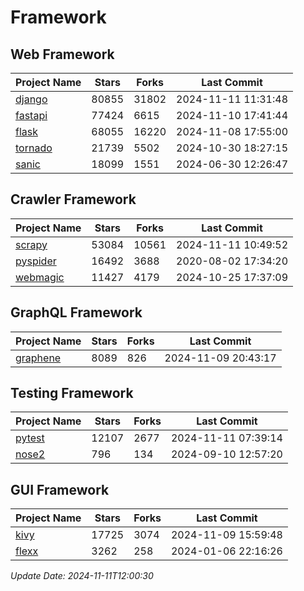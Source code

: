 # Framework

## Web Framework
| Project Name | Stars | Forks | Last Commit |
| ------------ | ----- | ----- | ----------- |
| [django](https://github.com/django/django) | 80855 | 31802 | 2024-11-11 11:31:48 |
| [fastapi](https://github.com/fastapi/fastapi) | 77424 | 6615 | 2024-11-10 17:41:44 |
| [flask](https://github.com/pallets/flask) | 68055 | 16220 | 2024-11-08 17:55:00 |
| [tornado](https://github.com/tornadoweb/tornado) | 21739 | 5502 | 2024-10-30 18:27:15 |
| [sanic](https://github.com/sanic-org/sanic) | 18099 | 1551 | 2024-06-30 12:26:47 |

## Crawler Framework
| Project Name | Stars | Forks | Last Commit |
| ------------ | ----- | ----- | ----------- |
| [scrapy](https://github.com/scrapy/scrapy) | 53084 | 10561 | 2024-11-11 10:49:52 |
| [pyspider](https://github.com/binux/pyspider) | 16492 | 3688 | 2020-08-02 17:34:20 |
| [webmagic](https://github.com/code4craft/webmagic) | 11427 | 4179 | 2024-10-25 17:37:09 |

## GraphQL Framework
| Project Name | Stars | Forks | Last Commit |
| ------------ | ----- | ----- | ----------- |
| [graphene](https://github.com/graphql-python/graphene) | 8089 | 826 | 2024-11-09 20:43:17 |

## Testing Framework
| Project Name | Stars | Forks | Last Commit |
| ------------ | ----- | ----- | ----------- |
| [pytest](https://github.com/pytest-dev/pytest) | 12107 | 2677 | 2024-11-11 07:39:14 |
| [nose2](https://github.com/nose-devs/nose2) | 796 | 134 | 2024-09-10 12:57:20 |

## GUI Framework
| Project Name | Stars | Forks | Last Commit |
| ------------ | ----- | ----- | ----------- |
| [kivy](https://github.com/kivy/kivy) | 17725 | 3074 | 2024-11-09 15:59:48 |
| [flexx](https://github.com/flexxui/flexx) | 3262 | 258 | 2024-01-06 22:16:26 |

*Update Date: 2024-11-11T12:00:30*